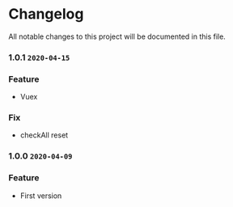 # Changelog
All notable changes to this project will be documented in this file.
### 1.0.1 `2020-04-15`
### Feature
* Vuex

### Fix
* checkAll reset

### 1.0.0 `2020-04-09`
### Feature
* First version